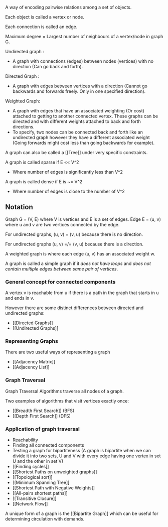 A way of encoding pairwise relations among a set of objects.

Each object is called a vertex or node.

Each connection is called an edge.

Maximum degree = Largest number of neighbours of a vertex/node in graph G.

Undirected graph : 
- A graph with connections (edges) between nodes (vertices) with no direction (Can go back and forth).

Directed Graph :
- A graph with edges between vertices with a direction (Cannot go backwards and forwards freely. Only in one specified direction).

Weighted Graph:
- A graph with edges that have an associated weighting (Or cost) attached to getting to another connected vertex. These graphs can be directed and with different weights attached to back and forth directions.
- To specify, two nodes can be connected back and forth like an undirected graph however they have a different associated weight (Going forwards might cost less than going backwards for example).

A graph can also be called a [[Tree]] under very specific constraints.

A graph is called sparse if E << V^2
- Where number of edges is significantly less than V^2

A graph is called dense if E is ~= V^2
- Where number of edges is close to the number of V^2

## Notation

Graph G = (V, E) where V is vertices and E is a set of edges.
Edge E = (u, v) where u and v are two vertices connected by the edge.

For undirected graphs, (u, v) = (v, u) because there is no direction.

For undirected graphs (u, v) =/= (v, u) because there is a direction.

A weighted graph is where each edge (u, v) has an associated weight w.

A graph is called a simple graph if it *does not have loops* and *does not contain multiple edges between same pair of vertices*.

### General concept for connected components

A vertex v is reachable from u if there is a path in the graph that starts in u and ends in v.

However there are some distinct differences between directed and undirected graphs:
- [[Directed Graphs]]
- [[Undirected Graphs]]

### Representing Graphs

There are two useful ways of representing a graph
- [[Adjacency Matrix]]
- [[Adjacency List]]

### Graph Traversal

Graph Traversal Algorithms traverse all nodes of a graph.

Two examples of algorithms that visit vertices exactly once:

- [[Breadth First Search]] (BFS)
- [[Depth First Search]] (DFS)

### Application of graph traversal

- Reachability
- Finding all connected components
- Testing a graph for bipartiteness (A graph is bipartite when we can divide it into two sets, U and V with every edge having one vertex in set U and the other in set V)
- [[Finding cycles]]
- [[Shortest Paths on unweighted graphs]]
- [[Topological sort]]
- [[Minimum Spanning Tree]]
- [[Shortest Path with Negative Weights]]
- [[All-pairs shortest paths]]
- [[Transitive Closure]]
- [[Network Flow]]

A unique form of a graph is the [[Bipartite Graph]] which can be useful for determining circulation with demands.